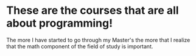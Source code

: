# These are the courses that are all about programming!

The more I have started to go through my Master's the more that I realize that the math component of the field of study is important.
